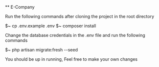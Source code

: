 ** E-Company

   Run the following commands after cloning the project in the root directory

   $~ cp .env.example .env
   $~ composer install

   Change the database credentials in the .env file and run the following commands

   $~ php artisan migrate:fresh --seed

   You should be up in running, 
   Feel free to make your own changes
